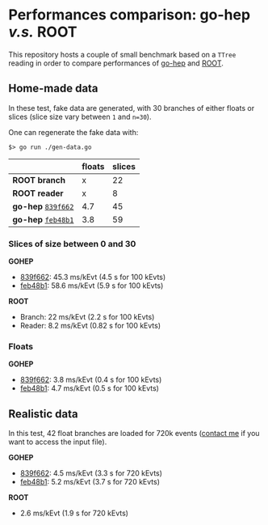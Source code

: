# Performances comparison: go-hep *v.s.* ROOT

This repository hosts a couple of small benchmark based on a `TTree` reading
in order to compare performances of [go-hep](https://go-hep.org/) and [ROOT](https://root.cern.ch/).


## Home-made data

In these test, fake data are generated, with 30 branches of either floats or slices (slice size vary between `1` and `n=30`).

One can regenerate the fake data with:

```
$> go run ./gen-data.go
```

|   | floats  | slices  |
|---|---|---|
| **ROOT branch**  | x  | 22 |
| **ROOT reader**  | x  |  8 |
| **go-hep** [`839f662`](https://github.com/go-hep/hep/commit/1f253e6bf631b7a947f17c08168272b81839f662) | 4.7 | 45 |
| **go-hep** [`feb48b1`](https://github.com/go-hep/hep/commit/f6acb63617113ff72668b749065faab99feb48b1) | 3.8 | 59 |

### Slices of size between 0 and 30

**GOHEP**
 + [839f662](https://github.com/go-hep/hep/commit/1f253e6bf631b7a947f17c08168272b81839f662): 45.3 ms/kEvt (4.5 s for 100 kEvts)
 + [feb48b1](https://github.com/go-hep/hep/commit/f6acb63617113ff72668b749065faab99feb48b1): 58.6 ms/kEvt (5.9 s for 100 kEvts)

**ROOT**
 + Branch: 22 ms/kEvt (2.2 s for 100 kEvts)
 + Reader: 8.2 ms/kEvt (0.82 s for 100 kEvts)

### Floats

**GOHEP**

 + [839f662](https://github.com/go-hep/hep/commit/1f253e6bf631b7a947f17c08168272b81839f662): 3.8 ms/kEvt (0.4 s for 100 kEvts)
 + [feb48b1](https://github.com/go-hep/hep/commit/f6acb63617113ff72668b749065faab99feb48b1): 4.7 ms/kEvt (0.5 s for 100 kEvts)


## Realistic data 

In this test, 42 float branches are loaded for 720k events ([contact me](mailto:romain.madar@cern.ch) if you want to access the input file).

**GOHEP** 
 + [839f662](https://github.com/go-hep/hep/commit/1f253e6bf631b7a947f17c08168272b81839f662): 4.5 ms/kEvt (3.3 s for 720 kEvts)
 + [feb48b1](https://github.com/go-hep/hep/commit/f6acb63617113ff72668b749065faab99feb48b1): 5.2 ms/kEvt (3.7 s for 720 kEvts)

**ROOT**
 + 2.6 ms/kEvt (1.9 s for 720 kEvts)


